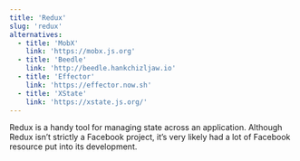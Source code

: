 ```yaml
---
title: 'Redux'
slug: 'redux'
alternatives:
  - title: 'MobX'
    link: 'https://mobx.js.org'
  - title: 'Beedle'
    link: 'http://beedle.hankchizljaw.io'
  - title: 'Effector'
    link: 'https://effector.now.sh'
  - title: 'XState'
    link: 'https://xstate.js.org/'
---
```

Redux is a handy tool for managing state across an application. Although Redux isn’t strictly a Facebook project, it’s very likely had a lot of Facebook resource put into its development.
